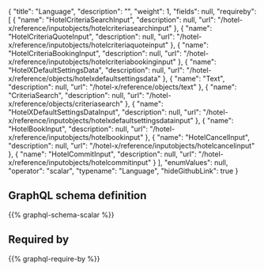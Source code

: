 {
  "title": "Language",
  "description": "",
  "weight": 1,
  "fields": null,
  "requireby": [
    {
      "name": "HotelCriteriaSearchInput",
      "description": null,
      "url": "/hotel-x/reference/inputobjects/hotelcriteriasearchinput"
    },
    {
      "name": "HotelCriteriaQuoteInput",
      "description": null,
      "url": "/hotel-x/reference/inputobjects/hotelcriteriaquoteinput"
    },
    {
      "name": "HotelCriteriaBookingInput",
      "description": null,
      "url": "/hotel-x/reference/inputobjects/hotelcriteriabookinginput"
    },
    {
      "name": "HotelXDefaultSettingsData",
      "description": null,
      "url": "/hotel-x/reference/objects/hotelxdefaultsettingsdata"
    },
    {
      "name": "Text",
      "description": null,
      "url": "/hotel-x/reference/objects/text"
    },
    {
      "name": "CriteriaSearch",
      "description": null,
      "url": "/hotel-x/reference/objects/criteriasearch"
    },
    {
      "name": "HotelXDefaultSettingsDataInput",
      "description": null,
      "url": "/hotel-x/reference/inputobjects/hotelxdefaultsettingsdatainput"
    },
    {
      "name": "HotelBookInput",
      "description": null,
      "url": "/hotel-x/reference/inputobjects/hotelbookinput"
    },
    {
      "name": "HotelCancelInput",
      "description": null,
      "url": "/hotel-x/reference/inputobjects/hotelcancelinput"
    },
    {
      "name": "HotelCommitInput",
      "description": null,
      "url": "/hotel-x/reference/inputobjects/hotelcommitinput"
    }
  ],
  "enumValues": null,
  "operator": "scalar",
  "typename": "Language",
  "hideGithubLink": true
}
## GraphQL schema definition

{{% graphql-schema-scalar %}}

## Required by

{{% graphql-require-by %}}
